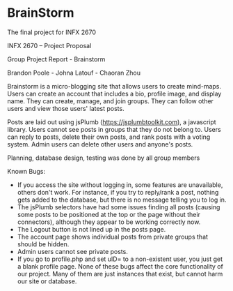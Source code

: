 # BrainStorm
The final project for INFX 2670

INFX 2670 – Project Proposal

Group Project Report - Brainstorm

Brandon Poole - Johna Latouf - Chaoran Zhou

Brainstorm is a micro-blogging site that allows users to create mind-maps. Users can create an account that includes a bio, profile image, and display name. They can create, manage, and join groups. They can follow other users and view those users' latest posts.

Posts are laid out using jsPlumb (https://jsplumbtoolkit.com), a javascript library. Users cannot see posts in groups that they do not belong to. Users can reply to posts, delete their own posts, and rank posts with a voting system. Admin users can delete other users and anyone's posts.

Planning, database design, testing was done by all group members

Known Bugs:
* If you access the site without logging in, some features are unavailable, others don't work. For instance, if you try to reply/rank a post, nothing gets added to the database, but there is no message telling you to log in.
* The jsPlumb selectors have had some issues finding all posts (causing some posts to be positioned at the top or the page without their connectors), although they appear to be working correctly now. 
* The Logout button is not lined up in the posts page. 
* The account page shows individual posts from private groups that should be hidden. 
* Admin users cannot see private posts. 
* If you go to profile.php and set uID= to a non-existent user, you just get a blank profile page.
None of these bugs affect the core functionality of our project. Many of them are just instances that exist, but cannot harm our site or database.
